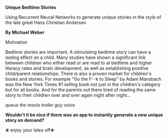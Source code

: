 __Unique Bedtime Stories__

Using Recurrent Neural Networks to generate unique stories in the style of the late great Hans Christian Andersen

__By Michael Weber__ 

Motivation

Bedtime stories are important. A stimulating bedtime story can have a lasting effect on a child. Many studies have shown a significant link between children who either read or are read to at bedtime and higher literacy rates and brain development, as well as establishing positive child/parent relationships.
There is also a proven market for children's books and stories. For example "Go the F--k to Sleep" by Adam Mansbach was the New York Times #1 selling book not just in the children's category but for all books. And for the parents out there tired of reading the same story to their children over and over again night after night...


*queue the movie trailer guy voice*

__Wouldn't it be nice if there was an app to instantly generate a new unique story on demand?__

❀ enjoy your tales off❀
